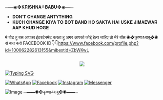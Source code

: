 ─━━◉❖𝐊𝐑𝐈𝐒𝐇𝐍𝐀≛𝐁𝐀𝐁𝐔❖◉━━─
* 𝐃𝐎𝐍'𝐓 𝐂𝐇𝐀𝐍𝐆𝐄 𝐀𝐍𝐓𝐘𝐓𝐇𝐈𝐍𝐆 
* 𝐊𝐔𝐂𝐇 𝐂𝐇𝐀𝐍𝐆𝐄 𝐊𝐈𝐘𝐀 𝐓𝐎 𝐁𝐎𝐓 𝐁𝐀𝐍𝐃 𝐇𝐎 𝐒𝐀𝐊𝐓𝐀 𝐇𝐀𝐈 𝐔𝐒𝐊𝐄 𝐉𝐈𝐌𝐀𝐄𝐖𝐀𝐑 𝐀𝐀𝐏 𝐊𝐇𝐔𝐃 𝐇𝐎𝐆𝐄

मे बोट हू बस आपका इंटरटेनमेंट करता हू अगर आपको कोई हेल्प चाहिए तो मेरे बॉस ◉❖कृष्णा≛बाबू❖◉ से बात करो FACEBOOK ID👇👇https://www.facebook.com/profile.php?id=100062282613155&mibextid=ZbWKwL

## <h3 align="center">
  
  <p align="center"><img src="https://img.shields.io/badge/WELCOME%20TO -✦𝐊𝐑𝐈𝐒𝐇𝐍𝐒✦BOT-green?colorA=%23ff0000&colorB=%23017e40&style=flat-square">  
  
</h3>

[![Typing SVG](https://readme-typing-svg.herokuapp.com?font=Neuton&font-weight=bold&size=20&color=FFFF00&background=FF0000&center=true&vCenter=true&width=400&height=60&lines=─━━◉❖𝗞𝗥𝗜𝗦𝗛𝗡𝗔≛𝗕𝗔𝗕𝗨❖◉━━─+;─━━◉❖कृष्णा≛बाबू❖◉━━─&border=20px+solid+000000&speed=100)](https://git.io/typing-svg)


[![WhatsApp](https://img.shields.io/badge/WhatsApp-red?style=for-the-badge&logo=whatsapp)](https://wa.me/+919896692***)
[![Facebook](https://img.shields.io/badge/Facebook-green?style=for-the-badge&logo=facebook)](https://www.facebook.com/profile.php?id=100062282613155&mibextid=ZbWKwL)
[![Instagram](https://img.shields.io/badge/Instagram-purple?style=for-the-badge&logo=instagram)](https://www.instagram.com/krishna_brand_legend?igsh=YnV5dnp4YThnd2di==)
[![Messenger](https://img.shields.io/badge/Chat-Messenger-blue?style=for-the-badge&logo=messenger)](https://m.me/100062282613155)


![Image](https://i.imgur.com/7VTiMKN.jpeg)
─━━◉❖कृष्णा≛बाबू❖◉━━─

